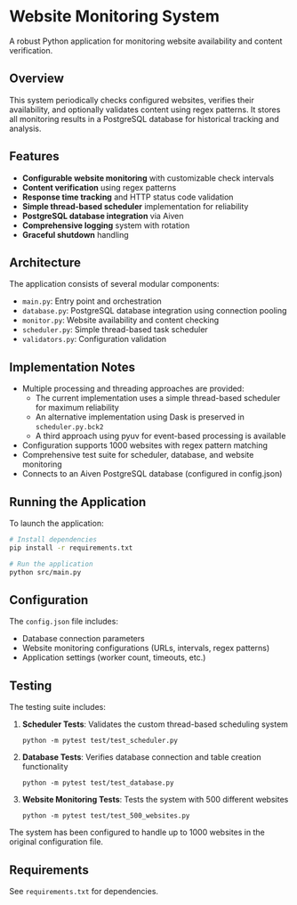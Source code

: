 # Website Monitoring System

A robust Python application for monitoring website availability and content verification.

## Overview

This system periodically checks configured websites, verifies their availability, and optionally validates content using regex patterns. It stores all monitoring results in a PostgreSQL database for historical tracking and analysis.

## Features

- **Configurable website monitoring** with customizable check intervals
- **Content verification** using regex patterns
- **Response time tracking** and HTTP status code validation
- **Simple thread-based scheduler** implementation for reliability
- **PostgreSQL database integration** via Aiven
- **Comprehensive logging** system with rotation
- **Graceful shutdown** handling

## Architecture

The application consists of several modular components:

- `main.py`: Entry point and orchestration
- `database.py`: PostgreSQL database integration using connection pooling
- `monitor.py`: Website availability and content checking
- `scheduler.py`: Simple thread-based task scheduler
- `validators.py`: Configuration validation

## Implementation Notes

- Multiple processing and threading approaches are provided:
  - The current implementation uses a simple thread-based scheduler for maximum reliability
  - An alternative implementation using Dask is preserved in `scheduler.py.bck2`
  - A third approach using pyuv for event-based processing is available
- Configuration supports 1000 websites with regex pattern matching
- Comprehensive test suite for scheduler, database, and website monitoring
- Connects to an Aiven PostgreSQL database (configured in config.json)

## Running the Application

To launch the application:

```bash
# Install dependencies
pip install -r requirements.txt

# Run the application
python src/main.py
```



## Configuration

The `config.json` file includes:
- Database connection parameters
- Website monitoring configurations (URLs, intervals, regex patterns)
- Application settings (worker count, timeouts, etc.)

## Testing

The testing suite includes:

1. **Scheduler Tests**: Validates the custom thread-based scheduling system
   ```
   python -m pytest test/test_scheduler.py
   ```

2. **Database Tests**: Verifies database connection and table creation functionality
   ```
   python -m pytest test/test_database.py
   ```

3. **Website Monitoring Tests**: Tests the system with 500 different websites
   ```
   python -m pytest test/test_500_websites.py
   ```

The system has been configured to handle up to 1000 websites in the original configuration file.

## Requirements

See `requirements.txt` for dependencies.
